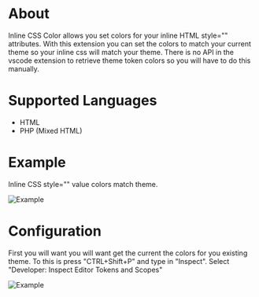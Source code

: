# About

Inline CSS Color allows you set colors for your inline HTML style="" attributes. With this extension you can set the colors to match your current theme so your inline css will match your theme.
There is no API in the vscode extension to retrieve theme token colors so you will have to do this manually.

# Supported Languages

- HTML
- PHP (Mixed HTML)

# Example

Inline CSS style="" value colors match theme.

![Example](https://raw.githubusercontent.com/outofsync42/inline-css-color/master/images/example1.png)

# Configuration

First you will want you will want get the current the colors for you existing theme. To this is press "CTRL+Shift+P" and type in "Inspect".
Select "Developer: Inspect Editor Tokens and Scopes"

![Example](https://raw.githubusercontent.com/outofsync42/inline-css-color/master/images/command-palette-inspect.png)